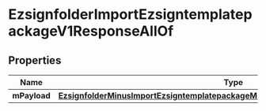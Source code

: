
# EzsignfolderImportEzsigntemplatepackageV1ResponseAllOf

## Properties
Name | Type | Description | Notes
------------ | ------------- | ------------- | -------------
**mPayload** | [**EzsignfolderMinusImportEzsigntemplatepackageMinusV1MinusResponseMinusMPayload**](EzsignfolderMinusImportEzsigntemplatepackageMinusV1MinusResponseMinusMPayload.md) |  | 




